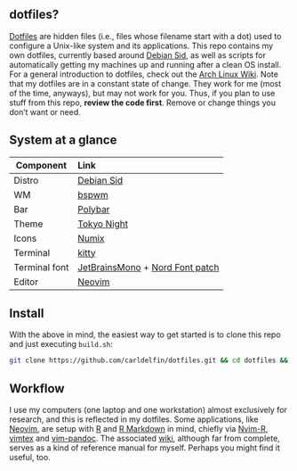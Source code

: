 ## dotfiles?

[Dotfiles](https://en.wikipedia.org/wiki/Hidden_file_and_hidden_directory#Unix_and_Unix-like_environments) are hidden files (i.e., files whose filename start with a dot) used to configure a Unix-like system and its applications. This repo contains my own dotfiles, currently based around [Debian Sid](https://www.debian.org/releases/sid/), as well as scripts for automatically getting my machines up and running after a clean OS install. For a general introduction to dotfiles, check out the [Arch Linux Wiki](https://wiki.archlinux.org/title/Dotfiles). Note that my dotfiles are in a constant state of change. They work for me (most of the time, anyways), but may not work for you. Thus, if you plan to use stuff from this repo, **review the code first**. Remove or change things you don’t want or need.

## System at a glance <a name = "system_at_a_glance"></a>

| Component           | Link                                            |
| --------------------| :-----------------------------------------------|
| Distro              | [Debian Sid](https://www.debian.org/releases/sid/)|
| WM                  | [bspwm](https://github.com/baskerville/bspwm)|
| Bar                 | [Polybar](https://github.com/polybar/polybar)|
| Theme               | [Tokyo Night](https://github.com/koiosdev/Tokyo-Night-Linux)|
| Icons               | [Numix](https://github.com/numixproject/numix-icon-theme)|
| Terminal            | [kitty](https://sw.kovidgoyal.net/kitty/)|
| Terminal font       | [JetBrainsMono](https://github.com/JetBrains/JetBrainsMono) + [Nord Font patch](https://www.nerdfonts.com/font-downloads)|
| Editor              | [Neovim](https://neovim.io/)|

## Install <a name = "install"></a>

With the above in mind, the easiest way to get started is to clone this repo and just executing `build.sh`:

```bash
git clone https://github.com/carldelfin/dotfiles.git && cd dotfiles && bash build.sh
```

## Workflow

I use my computers (one laptop and one workstation) almost exclusively for research, and this is reflected in my dotfiles. Some applications, like [Neovim](https://neovim.io/), are setup with [R](https://www.r-project.org/) and [R Markdown](https://rmarkdown.rstudio.com/) in mind, chiefly via [Nvim-R](https://github.com/jalvesaq/Nvim-R), [vimtex](https://github.com/lervag/vimtex) and [vim-pandoc](https://github.com/vim-pandoc/vim-pandoc). The associated [wiki](https://github.com/carldelfin/dotfiles/wiki), although far from complete, serves as a kind of reference manual for myself. Perhaps you might find it useful, too.
